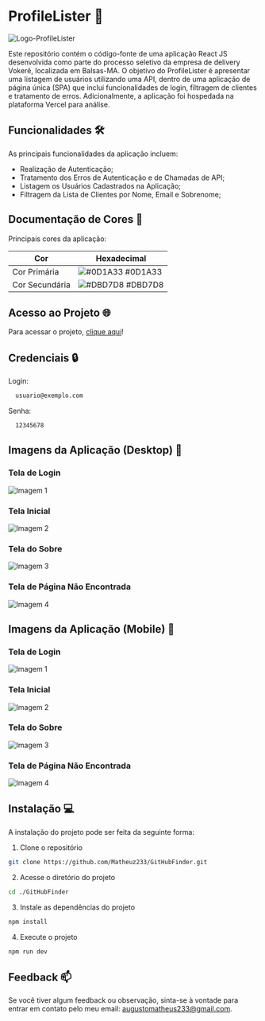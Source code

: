 # ProfileLister 👥

![Logo-ProfileLister](https://github.com/Matheuz233/ProfileLister2/assets/138679799/28bedaf6-0841-4432-878b-728b1e1e5a9b)

Este repositório contém o código-fonte de uma aplicação React JS desenvolvida como parte do processo seletivo da empresa de delivery Vokerê, localizada em Balsas-MA. O objetivo do ProfileLister é apresentar uma listagem de usuários utilizando uma API, dentro de uma aplicação de página única (SPA) que inclui funcionalidades de login, filtragem de clientes e tratamento de erros. Adicionalmente, a aplicação foi hospedada na plataforma Vercel para análise.


## Funcionalidades 🛠️

As principais funcionalidades da aplicação incluem:

- Realização de Autenticação;
- Tratamento dos Erros de Autenticação e de Chamadas de API;
- Listagem os Usuários Cadastrados na Aplicação;
- Filtragem da Lista de Clientes por Nome, Email e Sobrenome;

## Documentação de Cores 🎨

Principais cores da aplicação:

| Cor               | Hexadecimal                                                 |
| ----------------- | --------------------------------------------------------------- |
| Cor Primária| ![#0D1A33](https://via.placeholder.com/10/0D1A33?text=+) #0D1A33  |
| Cor Secundária| ![#DBD7D8](https://via.placeholder.com/10/DBD7D8?text=+) #DBD7D8 |

## Acesso ao Projeto 🌐

Para acessar o projeto, [clique aqui](https://profile-lister-axx7rdh5t.vercel.app/)!


## Credenciais 🔒

Login:

```bash
  usuario@exemplo.com
```

Senha:
```bash
  12345678
```

## Imagens da Aplicação (Desktop) 📸

### Tela de Login
![Imagem 1](https://github.com/Matheuz233/ProfileLister2/assets/138679799/492c97dd-8c2c-4d88-9210-d0adf9d606c7)

### Tela Inicial
![Imagem 2](https://github.com/Matheuz233/ProfileLister2/assets/138679799/42429994-a829-4760-9046-99b81eeda41b)

### Tela do Sobre
![Imagem 3](https://github.com/Matheuz233/ProfileLister2/assets/138679799/3e0c9538-a83d-43b7-952d-e40c13f093d9)

### Tela de Página Não Encontrada
![Imagem 4](https://github.com/Matheuz233/ProfileLister2/assets/138679799/561ccda3-6e85-4575-b98e-58ef45174398)

## Imagens da Aplicação (Mobile) 📸

### Tela de Login
![Imagem 1](https://github.com/Matheuz233/ProfileLister2/assets/138679799/02608788-0ac5-4f80-945d-1b81e45cbbe2)


### Tela Inicial
![Imagem 2](https://github.com/Matheuz233/ProfileLister2/assets/138679799/db0bccd5-6414-4087-a459-a7aa737241a5)


### Tela do Sobre
![Imagem 3 ](https://github.com/Matheuz233/ProfileLister2/assets/138679799/b9d8273c-2fae-4003-9536-62cced969fee)


### Tela de Página Não Encontrada
![Imagem 4](https://github.com/Matheuz233/ProfileLister2/assets/138679799/382ebde8-7205-49c7-bd8c-37b7a16440df)


## Instalação 💻

A instalação do projeto pode ser feita da seguinte forma:

1. Clone o repositório

```bash
git clone https://github.com/Matheuz233/GitHubFinder.git
```

2. Acesse o diretório do projeto

```bash
cd ./GitHubFinder
```

3. Instale as dependências do projeto

```bash
npm install
```

4. Execute o projeto

```bash
npm run dev
```

## Feedback 📫

Se você tiver algum feedback ou observação, sinta-se à vontade para entrar em contato pelo meu email: augustomatheus233@gmail.com.

